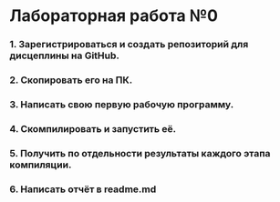 #  Лабораторная работа №0<br> 
### 1. Зарегистрироваться и создать репозиторий для дисцеплины на GitHub.
### 2. Скопировать его на ПК.
### 3. Написать свою первую рабочую программу.
### 4. Скомпилировать и запустить её.
### 5. Получить по отдельности результаты каждого этапа компиляции.
### 6. Написать отчёт в readme.md

